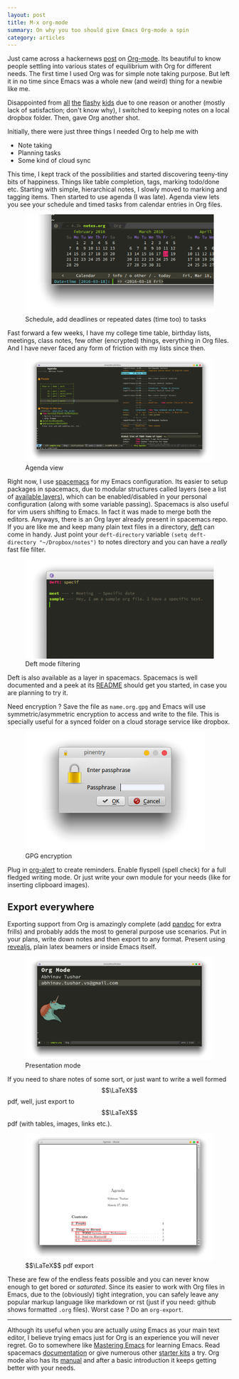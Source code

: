 ```yaml
---
layout: post
title: M-x org-mode
summary: On why you too should give Emacs Org-mode a spin
category: articles
---
```


<span class="dropcap">J</span>ust came across a hackernews
[post](https://news.ycombinator.com/item?id=11296843) on
[Org-mode](http://orgmode.org/). Its beautiful to know people settling into
various states of equilibrium with Org for different needs. The first time I
used Org was for simple note taking purpose. But left it in no time since
Emacs was a whole new (and weird) thing for a newbie like me.

Disappointed from [all](http://www.any.do/) [the](https://workflowy.com/)
[flashy](https://www.wunderlist.com/) [kids](https://evernote.com/) due to one
reason or another (mostly lack of satisfaction; don't know why), I switched to
keeping notes on a local dropbox folder. Then, gave Org another shot.

Initially, there were just three things I needed Org to help me with

- Note taking
- Planning tasks
- Some kind of cloud sync

This time, I kept track of the possibilities and started discovering teeny-tiny
bits of happiness. Things like table completion, tags, marking todo/done etc.
Starting with simple, hierarchical notes, I slowly moved to marking and tagging
items. Then started to use agenda (I was late). Agenda view lets you see your
schedule and timed tasks from calendar entries in Org files.

<figure>
<img src="/images/posts/org/cal.png">
<figcaption>Schedule, add deadlines or repeated dates (time too) to tasks</figcaption>
</figure>

Fast forward a few weeks, I have my college time table, birthday lists,
meetings, class notes, few other (encrypted) things, everything in Org files.
And I have never faced any form of friction with my lists since then.

<figure>
<a href="/images/posts/org/agenda.png" data-lightbox="method"><img src="/images/posts/org/agenda.png"></a>
<figcaption>Agenda view</figcaption>
</figure>

Right now, I use [spacemacs](http://spacemacs.org/) for my Emacs configuration.
Its easier to setup packages in spacemacs, due to modular structures called
layers (see a list of
[available layers](https://github.com/syl20bnr/spacemacs/blob/master/layers/LAYERS.org)),
which can be enabled/disabled in your personal configuration (along with some
variable passing). Spacemacs is also useful for vim users shifting to Emacs. In
fact it was made to merge both the editors. Anyways, there is an Org layer
already present in spacemacs repo. If you are like me and keep many plain text
files in a directory, [deft](http://jblevins.org/projects/deft/) can come in
handy. Just point your `deft-directory` variable `(setq deft-directory
"~/Dropbox/notes")` to notes directory and you can have a *really* fast file
filter.

<figure>
<img src="/images/posts/org/deft.png">
<figcaption>Deft mode filtering</figcaption>
</figure>

Deft is also available as a layer in spacemacs. Spacemacs is well documented and
a peek at its
[README](https://github.com/syl20bnr/spacemacs/blob/master/README.md) should get
you started, in case you are planning to try it.

Need encryption ? Save the file as `name.org.gpg` and Emacs will use
symmetric/asymmetric encryption to access and write to the file. This is
specially useful for a synced folder on a cloud storage service like dropbox.

<figure>
<img src="/images/posts/org/enc.png">
<figcaption>GPG encryption</figcaption>
</figure>

Plug in [org-alert](https://github.com/groksteve/org-alert) to create reminders.
Enable flyspell (spell check) for a full fledged writing mode. Or just write
your own module for your needs (like for inserting clipboard images).

## Export everywhere

Exporting support from Org is amazingly complete (add
[pandoc](http://pandoc.org/) for extra frills) and probably adds the most to
general purpose use scenarios. Put in your plans, write down notes and then
export to any format. Present using
[revealjs](https://github.com/yjwen/org-reveal/), plain latex beamers or inside
Emacs itself.

<figure>
<a href="/images/posts/org/present.png" data-lightbox="method"><img
src="/images/posts/org/present.png"></a>
<figcaption>Presentation mode</figcaption>
</figure>

If you need to share notes of some sort, or just want to write a well formed
$$\LaTeX$$ pdf, well, just export to $$\LaTeX$$ pdf (with tables, images, links
etc.).

<figure>
<a href="/images/posts/org/pdf.png" data-lightbox="method"><img
src="/images/posts/org/pdf.png"></a>
<figcaption>$$\LaTeX$$ pdf export</figcaption>
</figure>

These are few of the endless feats possible and you can never know enough to get
bored or *saturated*. Since its easier to work with Org files in Emacs, due to
the (obviously) tight integration, you can safely leave any popular markup
language like markdown or rst (just if you need: github shows formatted `.org`
files). Worst case ? Do an `org-export`.

---

Although its useful when you are actually *using* Emacs as your main text
editor, I believe trying emacs just for Org is an experience you will never
regret. Go to somewhere
like [Mastering Emacs](https://masteringemacs.org/reading-guide) for learning
Emacs. Read
spacemacs
[documentation](https://github.com/syl20bnr/spacemacs/blob/master/doc/DOCUMENTATION.org) or
give numerous other
[starter kits](https://www.emacswiki.org/emacs/StarterKits) a try. Org mode
also has its [manual](http://orgmode.org/#docs) and after a basic introduction
it keeps getting better with your needs.
